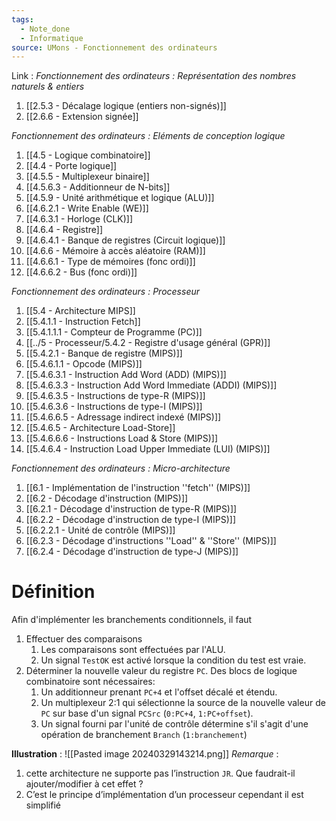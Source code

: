 ```yaml
---
tags:
  - Note_done
  - Informatique
source: UMons - Fonctionnement des ordinateurs
---
```


Link :
_Fonctionnement des ordinateurs : Représentation des nombres naturels & entiers_
1. [[2.5.3 - Décalage logique (entiers non-signés)]]
1. [[2.6.6 - Extension signée]]

_Fonctionnement des ordinateurs : Eléments de conception logique_
1. [[4.5 - Logique combinatoire]]
2. [[4.4 - Porte logique]]
3. [[4.5.5 - Multiplexeur binaire]]
4. [[4.5.6.3 - Additionneur de N-bits]]
5. [[4.5.9 - Unité arithmétique et logique (ALU)]]
6. [[4.6.2.1 - Write Enable (WE)]]
7. [[4.6.3.1 - Horloge (CLK)]]
8. [[4.6.4 - Registre]]
9. [[4.6.4.1 - Banque de registres (Circuit logique)]]
10. [[4.6.6 - Mémoire à accès aléatoire (RAM)]]
11. [[4.6.6.1 - Type de mémoires (fonc ordi)]]
12. [[4.6.6.2 - Bus (fonc ordi)]]


_Fonctionnement des ordinateurs : Processeur_
1. [[5.4 - Architecture MIPS]]
2. [[5.4.1.1 - Instruction Fetch]]
3. [[5.4.1.1.1 - Compteur de Programme (PC)]]
4. [[../5 - Processeur/5.4.2 - Registre d'usage général (GPR)]]
5. [[5.4.2.1 - Banque de registre (MIPS)]]
6. [[5.4.6.1.1 - Opcode (MIPS)]]
7. [[5.4.6.3.1 - Instruction Add Word (ADD) (MIPS)]]
8. [[5.4.6.3.3 - Instruction Add Word Immediate (ADDI) (MIPS)]]
9. [[5.4.6.3.5 - Instructions de type-R (MIPS)]]
10. [[5.4.6.3.6 - Instructions de type-I (MIPS)]]
11. [[5.4.6.6.5 - Adressage indirect indexé (MIPS)]]
12. [[5.4.6.5 - Architecture Load-Store]]
13. [[5.4.6.6.6 - Instructions Load & Store (MIPS)]]
14. [[5.4.6.4 - Instruction Load Upper Immediate (LUI) (MIPS)]]

_Fonctionnement des ordinateurs : Micro-architecture_
1. [[6.1 - Implémentation de l'instruction ''fetch'' (MIPS)]]
2. [[6.2 - Décodage d'instruction (MIPS)]]
3. [[6.2.1 - Décodage d'instruction de type-R (MIPS)]]
4. [[6.2.2 - Décodage d'instruction de type-I (MIPS)]]
5. [[6.2.2.1 - Unité de contrôle (MIPS)]]
6. [[6.2.3 - Décodage d'instructions ''Load'' & ''Store'' (MIPS)]]
7. [[6.2.4 - Décodage d'instruction de type-J (MIPS)]]

# Définition
Afin d'implémenter les branchements conditionnels, il faut
1. Effectuer des comparaisons 
	1. Les comparaisons sont effectuées par l'ALU. 
	2. Un signal `TestOK` est activé lorsque la condition du test est vraie.
2. Déterminer la nouvelle valeur du registre `PC`. Des blocs de logique combinatoire sont nécessaires: 
	1. Un additionneur prenant `PC+4` et l'offset décalé et étendu. 
	2. Un multiplexeur 2:1 qui sélectionne la source de la nouvelle valeur de `PC` sur base d'un signal `PCSrc` (`0:PC+4`, `1:PC+offset`). 
	3. Un signal fourni par l'unité de contrôle détermine s'il s'agit d'une opération de branchement `Branch` (`1:branchement`)

**Illustration** : ![[Pasted image 20240329143214.png]]
_Remarque_ :
1. cette architecture ne supporte pas l’instruction `JR`. Que faudrait-il ajouter/modifier à cet effet ?
2. C’est le principe d’implémentation d’un processeur cependant il est simplifié 
